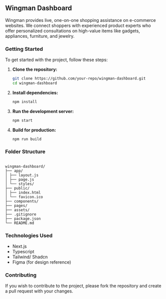 ## Wingman Dashboard

Wingman provides live, one-on-one shopping assistance on e-commerce websites. We connect shoppers with experienced product experts who offer personalized consultations on high-value items like gadgets, appliances, furniture, and jewelry.

### Getting Started

To get started with the project, follow these steps:

1. **Clone the repository:**

   ```bash
   git clone https://github.com/your-repo/wingman-dashboard.git
   cd wingman-dashboard
   ```

2. **Install dependencies:**

   ```bash
   npm install
   ```

3. **Run the development server:**

   ```bash
   npm start
   ```

4. **Build for production:**
   ```bash
   npm run build
   ```

### Folder Structure

```

wingman-dashboard/
├── app/
│ ├── layout.js
│ ├── page.js
│ └── styles/
├── public/
│ ├── index.html
│ └── favicon.ico
├── components/
├── pages/
├── assets/
├── .gitignore
├── package.json
└── README.md

```

### Technologies Used

- Next.js
- Typescript
- Tailwind/ Shadcn
- Figma (for design reference)

### Contributing

If you wish to contribute to the project, please fork the repository and create a pull request with your changes.

